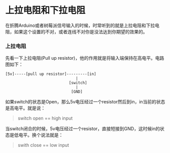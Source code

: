 上拉电阻和下拉电阻
==================

在折腾Arduino或者树莓派信号输入的时候，时常听到的就是上拉电阻和下拉电阻，如果这个设置的不对，或者连线不对你是没法达到你期望的效果的。

### 上拉电阻

先看一下上拉电阻(Pull up resistor)，他的作用就是将输入端保持在高电平。电路图如下：

```text
[5v]-----[pull up resistor]---------[in]
                               |
                            [switch]
                               |
                             [GND]
```
如果switch的状态是Open，那么5v电压经过一个resistor然后到in，in当前的状态是高电平。就是说：
> switch open == high input

当switch闭合的时候，5v电压经过一个resistor，直接短接到GND，这时候in的状态是低电平。换个说法就是：
> swith close == low input

